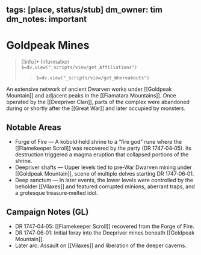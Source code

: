 tags: [place, status/stub]
dm_owner: tim
dm_notes: important
---
# Goldpeak Mines
>[!info]+ Information  
> `$=dv.view("_scripts/view/get_Affiliations")`  
>> `$=dv.view("_scripts/view/get_Whereabouts")`

An extensive network of ancient Dwarven works under [[Goldpeak Mountain]] and adjacent peaks in the [[Fiamatara Mountains]]. Once operated by the [[Deepriver Clan]], parts of the complex were abandoned during or shortly after the [[Great War]] and later occupied by monsters.

## Notable Areas

- Forge of Fire — A kobold‑held shrine to a “fire god” rune where the [[Flamekeeper Scroll]] was recovered by the party (DR 1747‑04‑05). Its destruction triggered a magma eruption that collapsed portions of the shrine.
- Deepriver shafts — Upper levels tied to pre‑War Dwarven mining under [[Goldpeak Mountain]], scene of multiple delves starting DR 1747‑06‑01.
- Deep sanctum — In later events, the lower levels were controlled by the beholder [[Vilaxes]] and featured corrupted minions, aberrant traps, and a grotesque treasure‑melted idol.

## Campaign Notes (GL)

- DR 1747‑04‑05: [[Flamekeeper Scroll]] recovered from the Forge of Fire.
- DR 1747‑06‑01: Initial foray into the Deepriver mines beneath [[Goldpeak Mountain]].
- Later arc: Assault on [[Vilaxes]] and liberation of the deeper caverns.
